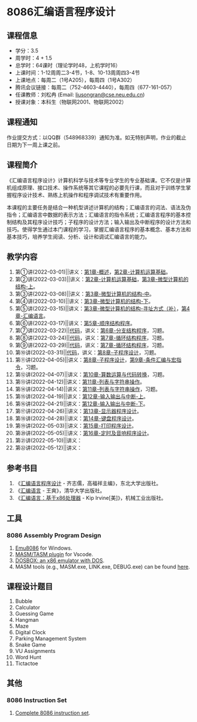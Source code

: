 # 8086汇编语言程序设计

## 课程信息
- 学分：3.5
- 周学时：4 + 1.5
- 总学时：64课时（理论学时48，上机学时16）
- 上课时间：1-12周周二3-4节，1-8、10-13周周四3-4节
- 上课地点：每周二（1号A205），每周四（1号A302）
- 腾讯会议链接：每周二（752-4603-4440），每周四（677-161-057）
- 任课教师：刘松冉 (Email: liusongran@cse.neu.edu.cn)
- 授课对象：本科生（物联网2001、物联网2002）

## 课程通知
作业提交方式：以QQ群（548968339）通知为准。如无特别声明，作业的截止日期为下一周上课之前。

## 课程简介
《汇编语言程序设计》计算机科学与技术等专业学生的专业基础课。它不仅是计算机组成原理、接口技术、操作系统等其它课程的必要先行课，而且对于训练学生掌握程序设计技术、熟练上机操作和程序调试技术有重要作用。

本课程的主要任务是结合一种机型讲述计算机的结构；汇编语言的词法、语法及伪指令；汇编语言中数据的表示方法；汇编语言的指令系统；汇编语言程序的基本控制结构及其程序设计技巧；子程序的设计方法；输入输出及中断程序的设计方法和技巧。使得学生通过本门课程的学习，掌握汇编语言程序的基本概念、基本方法和基本技巧，培养学生阅读、分析、设计和调试汇编语言的能力。

## 教学内容
1. 第①讲(2022-03-01)\|\|讲义：[第1章-概述](./Slides/Chapter1.pdf)，[第2章-计算机运算基础](./Slides/Chapter2.pdf)。
2. 第②讲(2022-03-03)\|\|讲义：[第2章-计算机运算基础](./Slides/Chapter2.pdf)，[第3章-微型计算机的结构-上](./Slides/Chapter3-A.pdf)。
3. 第③讲(2022-03-08)\|\|讲义：[第3章-微型计算机的结构-中](./Slides/Chapter3-B.pdf)。
4. 第④讲(2022-03-10)\|\|讲义：[第3章-微型计算机的结构-下](./Slides/Chapter3-C.pdf)。
5. 第⑤讲(2022-03-15)\|\|讲义：[第3章-微型计算机的结构-寻址方式（补）](./Slides/Chapter3-D.pdf)，[第4章-汇编语言](./Slides/Chapter4.pdf)。
6. 第⑥讲(2022-03-17)\|\|讲义：[第5章-顺序结构程序](./Slides/Chapter5.pdf)。
7. 第⑦讲(2022-03-22)\|\|[代码](https://github.com/liusongran/liusongran.github.io/tree/main/Teaching/Assembly/Code/Chapter6)，讲义：[第6章-分支结构程序](./Slides/Chapter6.pdf)，习题。
8. 第⑧讲(2022-03-24)\|\|[代码](https://github.com/liusongran/liusongran.github.io/tree/main/Teaching/Assembly/Code/Chapter7)，讲义：[第7章-循环结构程序](./Slides/Chapter7.pdf)，习题。
9. 第⑨讲(2022-03-29)\|\|[代码](https://github.com/liusongran/liusongran.github.io/tree/main/Teaching/Assembly/Code/Chapter7)，讲义：[第7章-循环结构程序](./Slides/Chapter7.pdf)，习题。
10. 第⑩讲(2022-03-31)\|\|[代码](https://github.com/liusongran/liusongran.github.io/tree/main/Teaching/Assembly/Code/Chapter8)，讲义：[第8章-子程序设计](./Slides/Chapter8.pdf)，习题。
11. 第⑪讲(2022-04-05)\|\|讲义：[第8章-子程序设计](./Slides/Chapter8.pdf)，[第9章-条件汇编与宏指令](./Slides/Chapter9)，习题。
12. 第⑫讲(2022-04-07)\|\|讲义：[第10章-算数运算与代码转换](./Slides/Chapter10)，习题。
13. 第⑬讲(2022-04-12)\|\|讲义：[第11章-列表与字符串操作](./Slides/Chapter11.pdf)。
14. 第⑭讲(2022-04-14)\|\|讲义：[第11章-列表与字符串操作](./Slides/Chapter11.pdf)，习题。
15. 第⑮讲(2022-04-19)\|\|讲义：[第12章-输入输出与中断-上](./Slides/Chapter12.pdf)。
16. 第⑯讲(2022-04-21)\|\|讲义：[第12章-输入输出与中断-下](./Slides/Chapter12.pdf)。
17. 第⑰讲(2022-04-26)\|\|讲义：[第13章-显示器程序设计](./Slides/Chapter13.pdf)。
18. 第⑱讲(2022-04-28)\|\|讲义：[第14章-键盘程序设计](./Slides/Chapter14.pdf)。
19. 第⑲讲(2022-05-03)\|\|讲义：[第15章-打印程序设计](./Slides/Chapter15.pdf)。
20. 第⑳讲(2022-05-05)\|\|讲义：[第16章-定时及音响程序设计](./Slides/Chapter16.pdf)。
21. 第㉑讲(2022-05-10)\|\|讲义：
22. 第㉒讲(2022-05-12)\|\|讲义：


## 参考书目
1. 《[汇编语言程序设计](https://book.douban.com/subject/1020163/) - 齐志儒，高福祥主编》，东北大学出版社。
2. 《[汇编语言](https://book.douban.com/subject/35038473/) - 王爽》，清华大学出版社。
3. 《[汇编语言：基于x86处理器](https://book.douban.com/subject/26769528/) - Kip Irvine[美]》，机械工业出版社。

## 工具
### 8086 Assembly Program Design
1. [Emu8086](https://emu8086-microprocessor-emulator.en.softonic.com/) for Windows.
2. [MASM/TASM plugin](https://gitee.com/dosasm/masm-tasm/) for Vscode.
3. [DOSBOX: an x86 emulator with DOS](https://www.dosbox.com/). 
4. MASM tools (e.g., MASM.exe, LINK.exe, DEBUG.exe) can be found [here](https://github.com/liusongran/liusongran.github.io/tree/main/Teaching/Assembly/MASM).

## 课程设计题目
1. Bubble
2. Calculator
3. Guessing Game
4. Hangman
5. Maze
6. Digital Clock
7. Parking Management System
8. Snake Game
9. VU Assignments
10. Word Hunt
11. Tictactoe

## 其他
### 8086 Instruction Set
1. [Complete 8086 instruction set](./8086_instruction_set.md).